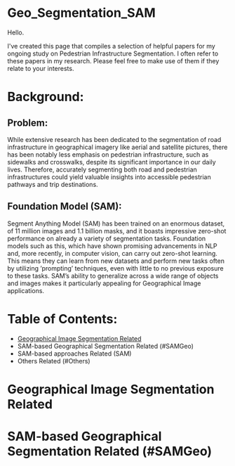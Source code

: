 # Geo_Segmentation_SAM
Hello.

I've created this page that compiles a selection of helpful papers for my ongoing study on Pedestrian Infrastructure Segmentation. I often refer to these papers in my research. Please feel free to make use of them if they relate to your interests.

# Background:

## Problem:
While extensive research has been dedicated to the segmentation of road infrastructure in geographical imagery like aerial and satellite pictures, there has been notably less emphasis on pedestrian infrastructure, such as sidewalks and crosswalks, despite its significant importance in our daily lives.
Therefore, accurately segmenting both road and pedestrian infrastructures could yield valuable insights into accessible pedestrian pathways and trip destinations.

## Foundation Model (SAM):
Segment Anything Model (SAM) has been trained on an enormous dataset, of 11 million images and 1.1 billion masks, and it boasts impressive zero-shot performance on already a variety of segmentation tasks.
Foundation models such as this, which have shown promising advancements in NLP and, more recently, in computer vision, can carry out zero-shot learning. This means they can learn from new datasets and perform new tasks often by utilizing ’prompting’ techniques, even with little to no previous exposure to these tasks.
SAM’s ability to generalize across a wide range of objects and images makes it particularly appealing for Geographical Image applications.

# Table of Contents:
* <a href="#Geo">Geographical Image Segmentation Related</a>
* SAM-based Geographical Segmentation Related (#SAMGeo)
* SAM-based approaches Related (SAM)
* Others Related (#Others)

# <div id="#Geo">Geographical Image Segmentation Related </div>
# SAM-based Geographical Segmentation Related (#SAMGeo)

